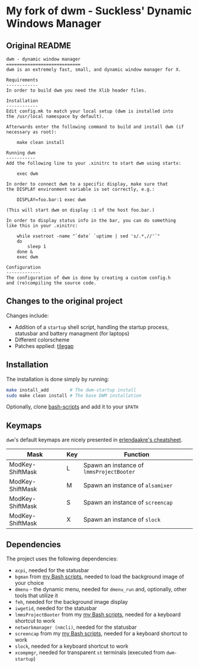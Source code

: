 
# My fork of dwm - Suckless' Dynamic Windows Manager

## Original README

```
dwm - dynamic window manager
============================
dwm is an extremely fast, small, and dynamic window manager for X.

Requirements
------------
In order to build dwm you need the Xlib header files.

Installation
------------
Edit config.mk to match your local setup (dwm is installed into
the /usr/local namespace by default).

Afterwards enter the following command to build and install dwm (if
necessary as root):

    make clean install

Running dwm
-----------
Add the following line to your .xinitrc to start dwm using startx:

    exec dwm

In order to connect dwm to a specific display, make sure that
the DISPLAY environment variable is set correctly, e.g.:

    DISPLAY=foo.bar:1 exec dwm

(This will start dwm on display :1 of the host foo.bar.)

In order to display status info in the bar, you can do something
like this in your .xinitrc:

    while xsetroot -name "`date` `uptime | sed 's/.*,//'`"
    do
    	sleep 1
    done &
    exec dwm

Configuration
-------------
The configuration of dwm is done by creating a custom config.h
and (re)compiling the source code.
```

## Changes to the original project

Changes include:
- Addition of a `startup` shell script, handling the startup process, statusbar and battery managment (for laptops)
- Different colorscheme
- Patches applied: [tilegap](https://dwm.suckless.org/patches/tilegap/)

## Installation

The installation is done simply by running:

```sh
make install_add        # The dwm-startup install
sudo make clean install # The base DWM installation
```

Optionally, clone [bash-scripts](https://github.com/bratpeki/bash-scripts) and add it to your `$PATH`

## Keymaps

`dwm`'s default keymaps are nicely presented in [erlendaakre's cheatsheet](https://gist.github.com/erlendaakre/12eb90eef84a3ab81f7b531e516c9594).

| Mask             | Key    | Function                                            |
| -------          | ------ | --------------------------------------------------- |
| ModKey-ShiftMask | L      | Spawn an instance of `lmmsProjectBooter`            |
| ModKey-ShiftMask | M      | Spawn an instance of `alsamixer`                    |
| ModKey-ShiftMask | S      | Spawn an instance of `screencap`                    |
| ModKey-ShiftMask | X      | Spawn an instance of `slock`                        |

## Dependencies

The project uses the following dependencies:

- `acpi`, needed for the statusbar
- `bgman` from [my Bash scripts](https://github.com/bratpeki/bash-scripts), needed to load the background image of your choice
- `dmenu` - the dynamic menu, needed for `dmenu_run` and, optionally, other tools that utilize it
- `feh`, needed for the background image display
- `iwgetid`, needed for the statusbar
- `lmmsProjectBooter` from my [my Bash scripts](https://github.com/bratpeki/bash-scripts), needed for a keyboard shortcut to work
- `networkmanager (nmcli)`, needed for the statusbar
- `screencap` from my [my Bash scripts](https://github.com/bratpeki/bash-scripts), needed for a keyboard shortcut to work
- `slock`, needed for a keyboard shortcut to work
- `xcompmgr`, needed for transparent `st` terminals (executed from `dwm-startup`)

